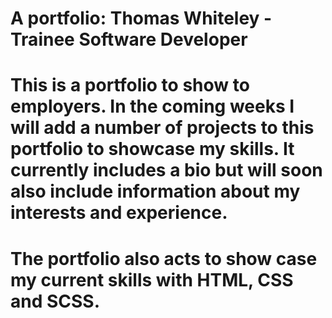 # A portfolio: Thomas Whiteley - Trainee Software Developer

# This is a portfolio to show to employers. In the coming weeks I will add a number of projects to this portfolio to showcase my skills. It currently includes a bio but will soon also include information about my interests and experience.

# The portfolio also acts to show case my current skills with HTML, CSS and SCSS.

